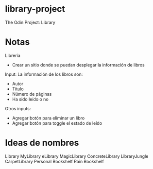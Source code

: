 # library-project
The Odin Project: Library

# Notas

Librería
  - Crear un sitio donde se puedan desplegar la información de libros

Input:
La información de los libros son:
  - Autor
  - Título
  - Número de páginas
  - Ha sido leído o no

Otros inputs:
  - Agregar botón para eliminar un libro
  - Agregar botón para toggle el estado de leído


# Ideas de nombres
Library
MyLibrary
eLibrary
MagicLibrary
ConcreteLibrary
LibraryJungle
CarpetLibrary
Personal Bookshelf
Rain Bookshelf
